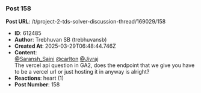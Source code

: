 ### Post 158
**Post URL**: /t/project-2-tds-solver-discussion-thread/169029/158
- **ID**: 612485
- **Author**: Trebhuvan SB (trebhuvansb)
- **Created At**: 2025-03-29T06:48:44.746Z
- **Content**:  
  <a class="mention" href="/u/saransh_saini">@Saransh_Saini</a> <a class="mention" href="/u/carlton">@carlton</a> <a class="mention" href="/u/jivraj">@Jivraj</a><br>
The vercel api question in GA2, does the endpoint that we give you have to be a vercel url or just hosting it in anyway is alright?
- **Reactions**: heart (1)
- **Post Number**: 158

